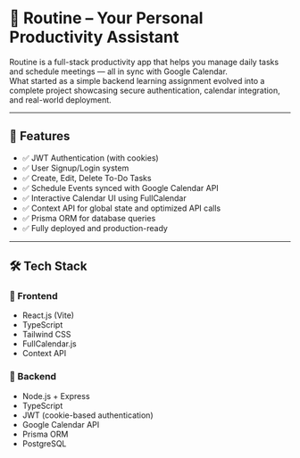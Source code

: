 # 🧠 Routine – Your Personal Productivity Assistant

Routine is a full-stack productivity app that helps you manage daily tasks and schedule meetings — all in sync with Google Calendar.  
What started as a simple backend learning assignment evolved into a complete project showcasing secure authentication, calendar integration, and real-world deployment.

---

## 🚀 Features

- ✅ JWT Authentication (with cookies)
- ✅ User Signup/Login system
- ✅ Create, Edit, Delete To-Do Tasks
- ✅ Schedule Events synced with Google Calendar API
- ✅ Interactive Calendar UI using FullCalendar
- ✅ Context API for global state and optimized API calls
- ✅ Prisma ORM for database queries
- ✅ Fully deployed and production-ready

---

## 🛠️ Tech Stack

### 🔗 Frontend
- React.js (Vite)
- TypeScript
- Tailwind CSS
- FullCalendar.js
- Context API

### 🧩 Backend
- Node.js + Express
- TypeScript
- JWT (cookie-based authentication)
- Google Calendar API
- Prisma ORM
- PostgreSQL


